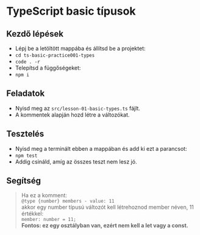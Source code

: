 # TypeScript basic típusok
 
## Kezdő lépések
- Lépj be a letöltött mappába és állítsd be a projektet:
- `cd ts-basic-practice001-types`
- `code . -r`
- Telepítsd a függőségeket:
- `npm i`

## Feladatok
- Nyisd meg az `src/lesson-01-basic-types.ts` fájlt.
- A kommentek alapján hozd létre a változókat.

## Tesztelés
- Nyisd meg a terminált ebben a mappában és add ki ezt a parancsot:
- `npm test`
- Addig csináld, amíg az összes teszt nem lesz jó.

## Segítség
> Ha ez a komment:  
> `@type {number} members - value: 11`  
> akkor egy number típusú változót kell létrehoznod member néven, 11 értékkel:  
> `member: number = 11;`  
> __Fontos: ez egy osztályban van, ezért nem kell a let vagy a const.__
